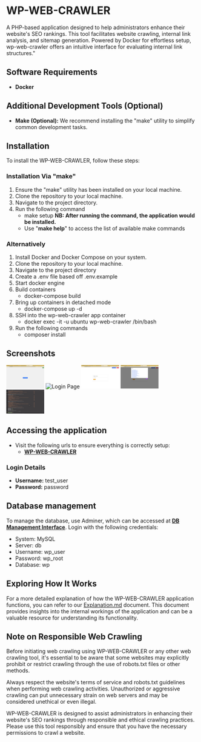 # WP-WEB-CRAWLER

A PHP-based application designed to help administrators enhance their website's SEO rankings. This tool facilitates website crawling, internal link analysis, and sitemap generation. Powered by Docker for effortless setup, wp-web-crawler offers an intuitive interface for evaluating internal link structures."

## Software Requirements

- **Docker**

## Additional Development Tools (Optional)

- **Make (Optional):** We recommend installing the "make" utility to simplify common development tasks.

## Installation

To install the WP-WEB-CRAWLER, follow these steps:

### Installation Via "make"

1. Ensure the "make" utility has been installed on your local machine.
2. Clone the repository to your local machine.
3. Navigate to the project directory.
4. Run the following command
   - make setup
     **NB: After running the command, the application would be installed.**
   - Use "**make help**" to access the list of available make commands

### Alternatively

1. Install Docker and Docker Compose on your system.
2. Clone the repository to your local machine.
3. Navigate to the project directory
4. Create a .env file based off .env.example
5. Start docker engine
6. Build containers
   - docker-compose build
7. Bring up containers in detached mode
   - docker-compose up -d
8. SSH into the wp-web-crawler app container
   - docker exec -it -u ubuntu wp-web-crawler /bin/bash
9. Run the following commands
   - composer install

## Screenshots

<p float="left">
  <img src="/images/guest_page.png" width="100" alt="Guest Page" title="Guest Page" />
  <img src="/images/login_page.png" width="100" alt="Login Page" title="Login Page" />
  <img src="/images/admin_page.png" width="100" alt="Admin Page" title="Admin Page" />
  <img src="/images/admin_page_showing_sitemap.png" width="100" alt="Admin Page Showing Sitemap" title="Admin Page Showing Sitemap" />
  <img src="/images/successful_installation.png" width="100" alt="Successful Installation" title="Successful Installation" />
</p>

## Accessing the application

- Visit the following urls to ensure everything is correctly setup:
  - **[WP-WEB-CRAWLER](http://localhost:7005)**

### Login Details

- **Username:** test_user
- **Password:** password

## Database management

To manage the database, use Adminer, which can be accessed at **[DB Management Interface](http://localhost:7002)**. Login with the following credentials:

- System: MySQL
- Server: db
- Username: wp_user
- Password: wp_root
- Database: wp

## Exploring How It Works

For a more detailed explanation of how the WP-WEB-CRAWLER application functions, you can refer to our [Explanation.md](Explanation.md) document. This document provides insights into the internal workings of the application and can be a valuable resource for understanding its functionality.

## Note on Responsible Web Crawling

Before initiating web crawling using WP-WEB-CRAWLER or any other web crawling tool, it's essential to be aware that some websites may explicitly prohibit or restrict crawling through the use of robots.txt files or other methods.

Always respect the website's terms of service and robots.txt guidelines when performing web crawling activities. Unauthorized or aggressive crawling can put unnecessary strain on web servers and may be considered unethical or even illegal.

WP-WEB-CRAWLER is designed to assist administrators in enhancing their website's SEO rankings through responsible and ethical crawling practices. Please use this tool responsibly and ensure that you have the necessary permissions to crawl a website.
